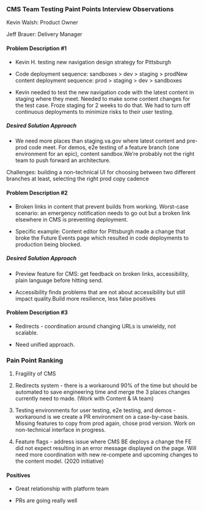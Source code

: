 ### **CMS Team Testing Paint Points Interview Observations**

Kevin Walsh: Product Owner

Jeff Brauer: Delivery Manager

#### Problem Description #1

- Kevin H. testing new navigation design strategy for Pittsburgh

- Code deployment sequence: sandboxes > dev > staging > prodNew content deployment sequence: prod > staging > dev > sandboxes

- Kevin needed to test the new navigation code with the latest content in staging where they meet. Needed to make some content changes for the test case.  Froze staging for 2 weeks to do that.  We had to turn off continuous deployments to minimize risks to their user testing. 



##### Desired Solution Approach

- We need more places than staging.va.gov where latest content and pre-prod code meet. For demos, e2e testing of a feature branch (one environment for an epic), content sandbox.We’re probably not the right team to push forward an architecture.

Challenges: building a non-technical UI for choosing between two different branches at least, selecting the right prod copy cadence



#### Problem Description #2

- Broken links in content that prevent builds from working. Worst-case scenario: an emergency notification needs to go out but a broken link elsewhere in CMS is preventing deployment. 

- Specific example: Content editor for Pittsburgh made a change that broke the Future Events page which resulted in code deployments to production being blocked. 



##### Desired Solution Approach

- Preview feature for CMS: get feedback on broken links, accessibility, plain language before hitting send. 

- Accessibility finds problems that are not about accessibility but still impact quality.Build more resilience, less false positives



#### Problem Description #3

- Redirects - coordination around changing URLs is unwieldy, not scalable. 

- Need unified approach.



### Pain Point Ranking

1. Fragility of CMS 

2. Redirects system - there is a workaround 90% of the time but should be automated to save engineering time and merge the 3 places changes currently need to made. (Work with Content & IA team)

3. Testing environments for user testing, e2e testing, and demos - workaround is we create a PR environment on a case-by-case basis. Missing features to copy from prod again, chose prod version.  Work on non-technical interface in progress.

4. Feature flags - address issue where CMS BE deploys a change the FE did not expect resulting in an error message displayed on the page. Will need more coordination with new re-compete and upcoming changes to the content model.  (2020 initiative)



#### Positives

- Great relationship with platform team 

- PRs are going really well
